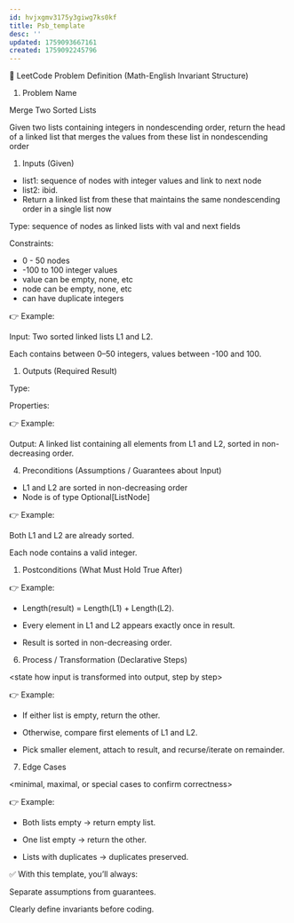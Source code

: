 ```yaml
---
id: hvjxgmv3175y3giwg7ks0kf
title: Psb_template
desc: ''
updated: 1759093667161
created: 1759092245796
---
```


📘 LeetCode Problem Definition (Math-English Invariant Structure)
1. Problem Name

Merge Two Sorted Lists

Given two lists containing integers in nondescending order, return the head of a linked list that merges the values from these list in nondescending order


1. Inputs (Given)
- list1: sequence of nodes with integer values and link to next node
- list2: ibid.
- Return a linked list from these that maintains the same nondescending order in a single list now

Type: sequence of nodes as linked lists with val and next fields

Constraints:

- 0 - 50 nodes
- -100 to 100 integer values
- value can be empty, none, etc
- node can be empty, none, etc
- can have duplicate integers

👉 Example:

Input: Two sorted linked lists L1 and L2.

Each contains between 0–50 integers, values between -100 and 100.

1. Outputs (Required Result)

Type: <describe type>

Properties: <key properties of the result>

👉 Example:

Output: A linked list containing all elements from L1 and L2, sorted in non-decreasing order.

4. Preconditions (Assumptions / Guarantees about Input)

- L1 and L2 are sorted in non-decreasing order
- Node is of type Optional[ListNode]



<assumptions given by problem that do not need to be re-checked>

👉 Example:

Both L1 and L2 are already sorted.

Each node contains a valid integer.

1. Postconditions (What Must Hold True After)

<output invariants that must always be satisfied>

👉 Example:

- Length(result) = Length(L1) + Length(L2).

- Every element in L1 and L2 appears exactly once in result.

- Result is sorted in non-decreasing order.

6. Process / Transformation (Declarative Steps)

<state how input is transformed into output, step by step>

👉 Example:

- If either list is empty, return the other.

- Otherwise, compare first elements of L1 and L2.

- Pick smaller element, attach to result, and recurse/iterate on remainder.

7. Edge Cases

<minimal, maximal, or special cases to confirm correctness>

👉 Example:

- Both lists empty → return empty list.

- One list empty → return the other.

- Lists with duplicates → duplicates preserved.

✅ With this template, you’ll always:

Separate assumptions from guarantees.

Clearly define invariants before coding.
